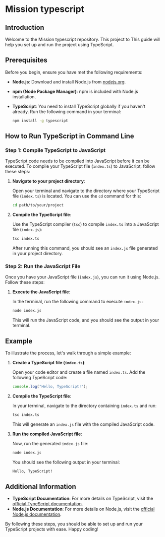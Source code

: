 # Mission typescript

## Introduction
Welcome to the Mission typescript repository. This project to This guide will help you set up and run the project using TypeScript.

## Prerequisites
Before you begin, ensure you have met the following requirements:
- **Node.js**: Download and install Node.js from [nodejs.org](https://nodejs.org/).
- **npm (Node Package Manager)**: npm is included with Node.js installation.
- **TypeScript**: You need to install TypeScript globally if you haven't already. Run the following command in your terminal:

    ```sh
    npm install -g typescript
    ```

## How to Run TypeScript in Command Line

### Step 1: Compile TypeScript to JavaScript
TypeScript code needs to be compiled into JavaScript before it can be executed. To compile your TypeScript file (`index.ts`) to JavaScript, follow these steps:

1. **Navigate to your project directory**:
    
    Open your terminal and navigate to the directory where your TypeScript file (`index.ts`) is located. You can use the `cd` command for this:

    ```sh
    cd path/to/your/project
    ```

2. **Compile the TypeScript file**:
    
    Use the TypeScript compiler (`tsc`) to compile `index.ts` into a JavaScript file (`index.js`):

    ```sh
    tsc index.ts
    ```

    After running this command, you should see an `index.js` file generated in your project directory.

### Step 2: Run the JavaScript File
Once you have your JavaScript file (`index.js`), you can run it using Node.js. Follow these steps:

1. **Execute the JavaScript file**:

    In the terminal, run the following command to execute `index.js`:

    ```sh
    node index.js
    ```

    This will run the JavaScript code, and you should see the output in your terminal.

## Example
To illustrate the process, let's walk through a simple example:

1. **Create a TypeScript file (`index.ts`)**:
    
    Open your code editor and create a file named `index.ts`. Add the following TypeScript code:

    ```typescript
    console.log("Hello, TypeScript!");
    ```

2. **Compile the TypeScript file**:

    In your terminal, navigate to the directory containing `index.ts` and run:

    ```sh
    tsc index.ts
    ```

    This will generate an `index.js` file with the compiled JavaScript code.

3. **Run the compiled JavaScript file**:

    Now, run the generated `index.js` file:

    ```sh
    node index.js
    ```

    You should see the following output in your terminal:

    ```sh
    Hello, TypeScript!
    ```

## Additional Information
- **TypeScript Documentation**: For more details on TypeScript, visit the [official TypeScript documentation](https://www.typescriptlang.org/docs/).
- **Node.js Documentation**: For more details on Node.js, visit the [official Node.js documentation](https://nodejs.org/en/docs/).

By following these steps, you should be able to set up and run your TypeScript projects with ease. Happy coding!
